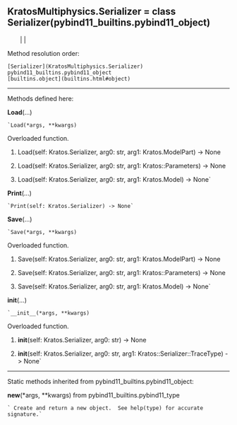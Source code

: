  
**KratosMultiphysics.Serializer** = class
Serializer(pybind11_builtins.pybind11_object)  
---  
`    `|   |

Method resolution order:

    [Serializer](KratosMultiphysics.Serializer)
    pybind11_builtins.pybind11_object
    [builtins.object](builtins.html#object)

* * *

Methods defined here:  

**Load**(...)

    `Load(*args, **kwargs)  
Overloaded  function.  
  
1. Load(self: Kratos.Serializer, arg0: str, arg1: Kratos.ModelPart) -> None  
  
2. Load(self: Kratos.Serializer, arg0: str, arg1: Kratos::Parameters) -> None  
  
3. Load(self: Kratos.Serializer, arg0: str, arg1: Kratos.Model) -> None`

**Print**(...)

    `Print(self: Kratos.Serializer) -> None`

**Save**(...)

    `Save(*args, **kwargs)  
Overloaded  function.  
  
1. Save(self: Kratos.Serializer, arg0: str, arg1: Kratos.ModelPart) -> None  
  
2. Save(self: Kratos.Serializer, arg0: str, arg1: Kratos::Parameters) -> None  
  
3. Save(self: Kratos.Serializer, arg0: str, arg1: Kratos.Model) -> None`

**__init__**(...)

    `__init__(*args, **kwargs)  
Overloaded  function.  
  
1. __init__(self: Kratos.Serializer, arg0: str) -> None  
  
2. __init__(self: Kratos.Serializer, arg0: str, arg1: Kratos::Serializer::TraceType) -> None`

* * *

Static methods inherited from pybind11_builtins.pybind11_object:  

**__new__**(*args, **kwargs) from pybind11_builtins.pybind11_type

    ` Create and return a new object.  See help(type) for accurate signature.`


